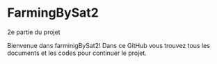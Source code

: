 # FarmingBySat2
2e partie du projet

Bienvenue dans farminigBySat2!
Dans ce GitHub vous trouvez tous les documents et les codes pour continuer le projet.

